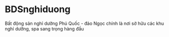 # BDSnghiduong
Bất động sản nghỉ dưỡng Phú Quốc - đảo Ngọc chính là nơi sở hữu các khu nghỉ dưỡng, spa sang trọng hàng đầu
